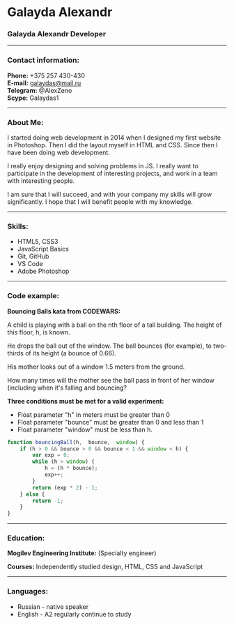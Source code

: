 # Galayda Alexandr
### Galayda Alexandr Developer

---

### Contact information:

**Phone:** +375 257 430-430<br>
**E-mail:** galaydas@mail.ru<br>
**Telegram:** @AlexZeno<br>
**Scype:** Galaydas1<br>

---

### About Me:

I started doing web development in 2014 when I designed my first website in Photoshop. Then I did the layout myself in HTML and CSS. Since then I have been doing web development.

I really enjoy designing and solving problems in JS. I really want to participate in the development of interesting projects, and work in a team with interesting people.

I am sure that I will succeed, and with your company my skills will grow significantly. I hope that I will benefit people with my knowledge.

---

### Skills:

* HTML5, CSS3
* JavaScript Basics
* Git, GitHub
* VS Code
* Adobe Photoshop

---

### Code example:

**Bouncing Balls kata from CODEWARS:**

A child is playing with a ball on the nth floor of a tall building. The height of this floor, h, is known.

He drops the ball out of the window. The ball bounces (for example), to two-thirds of its height (a bounce of 0.66).

His mother looks out of a window 1.5 meters from the ground.

How many times will the mother see the ball pass in front of her window (including when it's falling and bouncing?

**Three conditions must be met for a valid experiment:**

* Float parameter "h" in meters must be greater than 0
* Float parameter "bounce" must be greater than 0 and less than 1
* Float parameter "window" must be less than h.

```javascript
function bouncingBall(h,  bounce,  window) {    
    if (h > 0 && bounce > 0 && bounce < 1 && window < h) {
        var exp = 0;
        while (h > window) { 
            h = (h * bounce);
            exp++;
        }
        return (exp * 2) - 1;
    } else {
        return -1;
    }  
}
```
---

### Education:

**Mogilev Engineering Institute:** (Specialty engineer)

**Courses:** Independently studied design, HTML, CSS
and JavaScript

---

### Languages:

* Russian - native speaker
* English - A2 regularly continue to study
